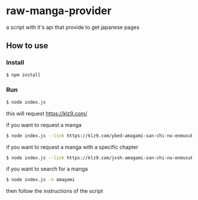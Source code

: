 # raw-manga-provider
a script with it's api that provide to get japanese pages

## How to use

### Install
```bash
$ npm install
```

### Run
```bash
$ node index.js
```

this will request https://klz9.com/ 

if you want to request a manga 

```bash
$ node index.js --link https://klz9.com/ybed-amagami-san-chi-no-enmusubi.html
```

if you want to request a manga with a specific chapter

```bash
$ node index.js --link https://klz9.com/jxsh-amagami-san-chi-no-enmusubi-chapter-102.html 
```

if you want to search for a manga

```bash
$ node index.js -n amagami
```

then follow the instructions of the script

